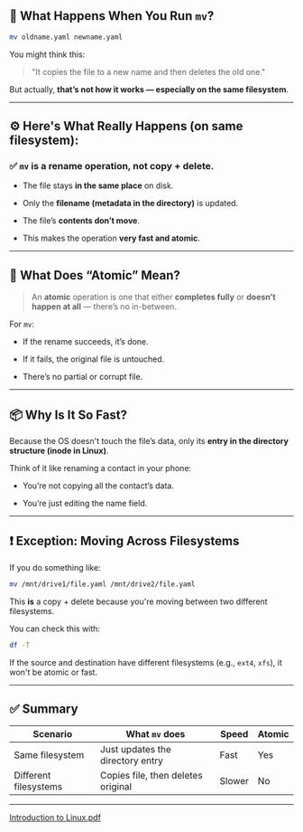 &nbsp;

## 🔄 What Happens When You Run `mv`?

```bash
mv oldname.yaml newname.yaml
```

You might think this:

> "It copies the file to a new name and then deletes the old one."

But actually, **that’s not how it works — especially on the same filesystem**.

* * *

## ⚙️ Here's What Really Happens (on same filesystem):

### ✅ `mv` is a **rename operation**, not copy + delete.

- The file stays **in the same place** on disk.
    
- Only the **filename (metadata in the directory)** is updated.
    
- The file’s **contents don’t move**.
    
- This makes the operation **very fast and atomic**.
    

* * *

## 🧠 What Does “Atomic” Mean?

> An **atomic** operation is one that either **completes fully** or **doesn’t happen at all** — there’s no in-between.

For `mv`:

- If the rename succeeds, it’s done.
    
- If it fails, the original file is untouched.
    
- There’s no partial or corrupt file.
    

* * *

## 📦 Why Is It So Fast?

Because the OS doesn't touch the file’s data, only its **entry in the directory structure (inode in Linux)**.

Think of it like renaming a contact in your phone:

- You’re not copying all the contact’s data.
    
- You’re just editing the name field.
    

* * *

## ❗ Exception: Moving Across Filesystems

If you do something like:

```bash
mv /mnt/drive1/file.yaml /mnt/drive2/file.yaml
```

This **is** a copy + delete because you're moving between two different filesystems.

You can check this with:

```bash
df -T
```

If the source and destination have different filesystems (e.g., `ext4`, `xfs`), it won't be atomic or fast.

* * *

## ✅ Summary

| Scenario | What `mv` does | Speed | Atomic |
| --- | --- | --- | --- |
| Same filesystem | Just updates the directory entry | Fast | Yes |
| Different filesystems | Copies file, then deletes original | Slower | No  |

* * *

[Introduction to Linux.pdf](../_resources/Introduction%20to%20Linux.pdf)

&nbsp;
